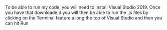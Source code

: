 To be able to run my code, you will need to install Visual Studio 2019. 
Once you have that downloade,d you will then be able to run the .js files by clicking on the Terminal feature a long the top of Visual Studio and then you can hit Run
